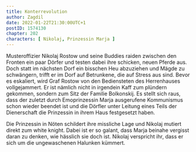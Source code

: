 ```yaml
---
title: Konterrevolution
author: Zagdil
date: 2022-01-22T21:30:00UTC+1
postID: 1574130
chapter: 202
characters: [ Nikolaj, Prinzessin Marja ]
---
```

Musteroffizier Nikolaj Rostow und seine Buddies raiden zwischen den Fronten ein paar Dörfer und testen dabei ihre schicken, neuen Pferde aus. Doch statt im nächsten Dorf ein bisschen Heu abzuziehen und Mägde zu schwängern, trifft er im Dorf auf Betrunkene, die auf Stress aus sind. Bevor es eskaliert, wird Graf Rostow von den Bediensteten des Herrenhauses vollgejammert. Er ist nämlich nicht in irgendein Kaff zum plündern gekommen, sondern zum Sitz der Familie Bolkonskij. Es stellt sich raus, dass der zuletzt durch Emoprinzessin Marja ausgerufene Kommunismus schon wieder beendet ist und die Dörfler unter Leitung eines Teils der Dienerschaft die Prinzessin in ihrem Haus festgesetzt haben.

Die Prinzessin in Nöten schildert ihre missliche Lage und Nikolaj mutiert direkt zum white knight. Dabei ist er so galant, dass Marja beinahe vergisst daran zu denken, wie hässlich sie doch ist. Nikolaj verspricht ihr, dass er sich um die ungewaschenen Halunken kümmert.